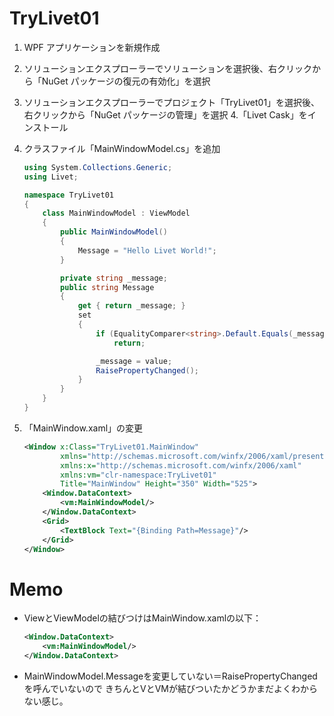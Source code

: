 TryLivet01
==========

1. WPF アプリケーションを新規作成
2. ソリューションエクスプローラーでソリューションを選択後、右クリックから「NuGet パッケージの復元の有効化」を選択
3. ソリューションエクスプローラーでプロジェクト「TryLivet01」を選択後、右クリックから「NuGet パッケージの管理」を選択
4.「Livet Cask」をインストール
5. クラスファイル「MainWindowModel.cs」を追加

    ```csharp
    using System.Collections.Generic;
    using Livet;

    namespace TryLivet01
    {
        class MainWindowModel : ViewModel
        {
            public MainWindowModel()
            {
                Message = "Hello Livet World!";
            }

            private string _message;
            public string Message
            {
                get { return _message; }
                set
                {
                    if (EqualityComparer<string>.Default.Equals(_message, value))
                        return;

                    _message = value;
                    RaisePropertyChanged();
                }
            }
        }
    }
    ```
6. 「MainWindow.xaml」の変更

    ```xml
    <Window x:Class="TryLivet01.MainWindow"
            xmlns="http://schemas.microsoft.com/winfx/2006/xaml/presentation"
            xmlns:x="http://schemas.microsoft.com/winfx/2006/xaml"
            xmlns:vm="clr-namespace:TryLivet01"
            Title="MainWindow" Height="350" Width="525">
        <Window.DataContext>
            <vm:MainWindowModel/>
        </Window.DataContext>
        <Grid>
            <TextBlock Text="{Binding Path=Message}"/>
        </Grid>
    </Window>
    ```

Memo
====

* ViewとViewModelの結びつけはMainWindow.xamlの以下：

    ```xml
    <Window.DataContext>
        <vm:MainWindowModel/>
    </Window.DataContext>
    ```

* MainWindowModel.Messageを変更していない＝RaisePropertyChangedを呼んでいないので
  きちんとVとVMが結びついたかどうかまだよくわからない感じ。
